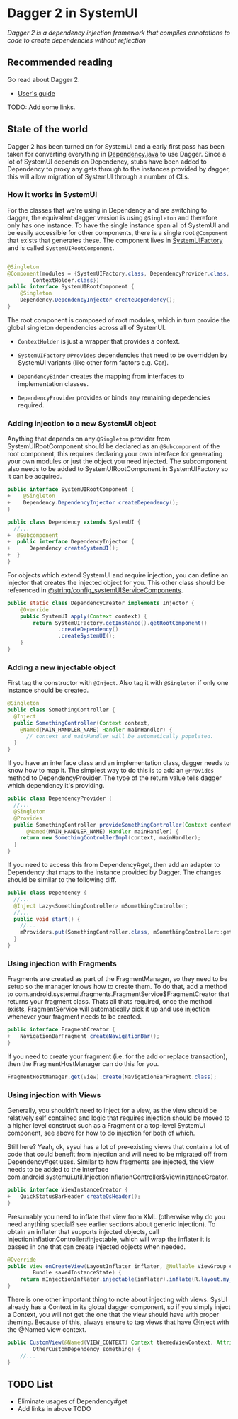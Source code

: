 # Dagger 2 in SystemUI
*Dagger 2 is a dependency injection framework that compiles annotations to code
to create dependencies without reflection*

## Recommended reading

Go read about Dagger 2.

 - [User's guide](https://google.github.io/dagger/users-guide)

TODO: Add some links.

## State of the world

Dagger 2 has been turned on for SystemUI and a early first pass has been taken
for converting everything in [Dependency.java](packages/systemui/src/com/android/systemui/Dependency.java)
to use Dagger. Since a lot of SystemUI depends on Dependency, stubs have been added to Dependency 
to proxy any gets through to the instances provided by dagger, this will allow migration of SystemUI 
through a number of CLs.

### How it works in SystemUI

For the classes that we're using in Dependency and are switching to dagger, the
equivalent dagger version is using `@Singleton` and therefore only has one instance.
To have the single instance span all of SystemUI and be easily accessible for
other components, there is a single root `@Component` that exists that generates
these. The component lives in [SystemUIFactory](packages/systemui/src/com/android/systemui/SystemUIFactory.java)
and is called `SystemUIRootComponent`.

```java

@Singleton
@Component(modules = {SystemUIFactory.class, DependencyProvider.class, DependencyBinder.class,
        ContextHolder.class})
public interface SystemUIRootComponent {
    @Singleton
    Dependency.DependencyInjector createDependency();
}
```

The root component is composed of root modules, which in turn provide the global singleton 
dependencies across all of SystemUI.

- `ContextHolder` is just a wrapper that provides a context.

- `SystemUIFactory` `@Provides` dependencies that need to be overridden by SystemUI
variants (like other form factors e.g. Car). 

- `DependencyBinder` creates the mapping from interfaces to implementation classes. 

- `DependencyProvider` provides or binds any remaining depedencies required.

### Adding injection to a new SystemUI object

Anything that depends on any `@Singleton` provider from SystemUIRootComponent
should be declared as an `@Subcomponent` of the root component, this requires
declaring your own interface for generating your own modules or just the
object you need injected. The subcomponent also needs to be added to
SystemUIRootComponent in SystemUIFactory so it can be acquired.

```java
public interface SystemUIRootComponent {
+    @Singleton
+    Dependency.DependencyInjector createDependency();
}

public class Dependency extends SystemUI {
  //...
+  @Subcomponent
+  public interface DependencyInjector {
+      Dependency createSystemUI();
+  }
}
```

For objects which extend SystemUI and require injection, you can define an
injector that creates the injected object for you. This other class should
be referenced in [@string/config_systemUIServiceComponents](packages/SystemUI/res/values/config.xml).

```java
public static class DependencyCreator implements Injector {
    @Override
    public SystemUI apply(Context context) {
        return SystemUIFactory.getInstance().getRootComponent()
                .createDependency()
                .createSystemUI();
    }
}
```

### Adding a new injectable object

First tag the constructor with `@Inject`. Also tag it with `@Singleton` if only one
instance should be created.

```java
@Singleton
public class SomethingController {
  @Inject
  public SomethingController(Context context,
    @Named(MAIN_HANDLER_NAME) Handler mainHandler) {
      // context and mainHandler will be automatically populated.
  }
}
```

If you have an interface class and an implementation class, dagger needs to know
how to map it. The simplest way to do this is to add an `@Provides` method to
DependencyProvider. The type of the return value tells dagger which dependency it's providing.

```java
public class DependencyProvider {
  //...
  @Singleton
  @Provides
  public SomethingController provideSomethingController(Context context,
      @Named(MAIN_HANDLER_NAME) Handler mainHandler) {
    return new SomethingControllerImpl(context, mainHandler);
  }
}
```

If you need to access this from Dependency#get, then add an adapter to Dependency
that maps to the instance provided by Dagger. The changes should be similar
to the following diff.

```java
public class Dependency {
  //...
  @Inject Lazy<SomethingController> mSomethingController;
  //...
  public void start() {
    //...
    mProviders.put(SomethingController.class, mSomethingController::get);
  }
}
```

### Using injection with Fragments

Fragments are created as part of the FragmentManager, so they need to be
setup so the manager knows how to create them. To do that, add a method
to com.android.systemui.fragments.FragmentService$FragmentCreator that
returns your fragment class. Thats all thats required, once the method
exists, FragmentService will automatically pick it up and use injection
whenever your fragment needs to be created.

```java
public interface FragmentCreator {
+   NavigationBarFragment createNavigationBar();
}
```

If you need to create your fragment (i.e. for the add or replace transaction),
then the FragmentHostManager can do this for you.

```java
FragmentHostManager.get(view).create(NavigationBarFragment.class);
```

### Using injection with Views

Generally, you shouldn't need to inject for a view, as the view should
be relatively self contained and logic that requires injection should be
moved to a higher level construct such as a Fragment or a top-level SystemUI
component, see above for how to do injection for both of which.

Still here? Yeah, ok, sysui has a lot of pre-existing views that contain a
lot of code that could benefit from injection and will need to be migrated
off from Dependency#get uses. Similar to how fragments are injected, the view
needs to be added to the interface
com.android.systemui.util.InjectionInflationController$ViewInstanceCreator.

```java
public interface ViewInstanceCreator {
+   QuickStatusBarHeader createQsHeader();
}
```

Presumably you need to inflate that view from XML (otherwise why do you
need anything special? see earlier sections about generic injection). To obtain
an inflater that supports injected objects, call InjectionInflationController#injectable,
which will wrap the inflater it is passed in one that can create injected
objects when needed.

```java
@Override
public View onCreateView(LayoutInflater inflater, @Nullable ViewGroup container,
        Bundle savedInstanceState) {
    return mInjectionInflater.injectable(inflater).inflate(R.layout.my_layout, container, false);
}
```

There is one other important thing to note about injecting with views. SysUI
already has a Context in its global dagger component, so if you simply inject
a Context, you will not get the one that the view should have with proper
theming. Because of this, always ensure to tag views that have @Inject with
the @Named view context.

```java
public CustomView(@Named(VIEW_CONTEXT) Context themedViewContext, AttributeSet attrs,
        OtherCustomDependency something) {
    //...
}
```

## TODO List

 - Eliminate usages of Dependency#get
 - Add links in above TODO
